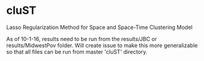 # cluST
Lasso Regularization Method for Space and Space-Time Clustering Model

As of 10-1-16, results need to be run from the results/JBC or
results/MidwestPov folder. Will create issue to make this more generalizable
so that all files can be run from master 'cluST' directory.


